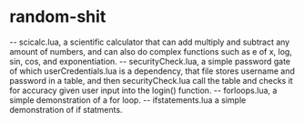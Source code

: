 # random-shit
 -- scicalc.lua, a scientific calculator that can add multiply and subtract any amount of numbers, and can also do complex functions such as e of x, log, sin, cos, and exponentiation.
 -- securityCheck.lua, a simple password gate of which userCredentials.lua is a dependency, that file stores username and password in a table, and then securityCheck.lua call the table and checks it for accuracy given user input into the login() function.
-- forloops.lua, a simple demonstration of a for loop.
-- ifstatements.lua a  simple demonstration of if statments.
